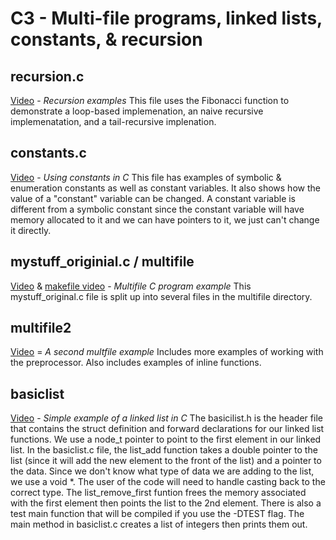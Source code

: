 # C3 - Multi-file programs, linked lists, constants, & recursion

## recursion.c

[Video](https://youtu.be/apSfrXPSRNg) - *Recursion examples*
This file uses the Fibonacci function to demonstrate a loop-based implemenation, an naive recursive implemenatation, and a tail-recursive implenation.  

## constants.c

[Video](https://youtu.be/svbqz77Fox4) - *Using constants in C*
This file has examples of symbolic & enumeration constants as well as constant variables.  It also shows how the value of a "constant" variable can be changed.  A constant variable is different from a symbolic constant since the constant variable will have memory allocated to it and we can have pointers to it, we just can't change it directly.  

## mystuff_originial.c / multifile

[Video](https://youtu.be/jHYn7b6NwLc) & [makefile video](https://youtu.be/rnPmx6-AiOs) - *Multifile C program example*
This mystuff_original.c file is split up into several files in the multifile directory.

## multifile2

[Video](https://youtu.be/lGfscPcDegY) = *A second multfile example*
Includes more examples of working with the preprocessor.  Also includes examples of inline functions.

## basiclist

[Video](https://youtu.be/yBF8AxoSO6I) - *Simple example of a linked list in C*
The basicilist.h is the header file that contains the struct definition and forward declarations for our linked list functions.  We use a node_t pointer to point to the first element in our linked list.  In the basiclist.c file, the list_add function takes a double pointer to the list (since it will add the new element to the front of the list) and a pointer to the data.  Since we don't know what type of data we are adding to the list, we use a void *.  The user of the code will need to handle casting back to the correct type.  The list_remove_first funtion frees the memory associated with the first element then points the list to the 2nd element.  There is also a test main function that will be compiled if you use the -DTEST flag.  The main method in basiclist.c creates a list of integers then prints them out.  
